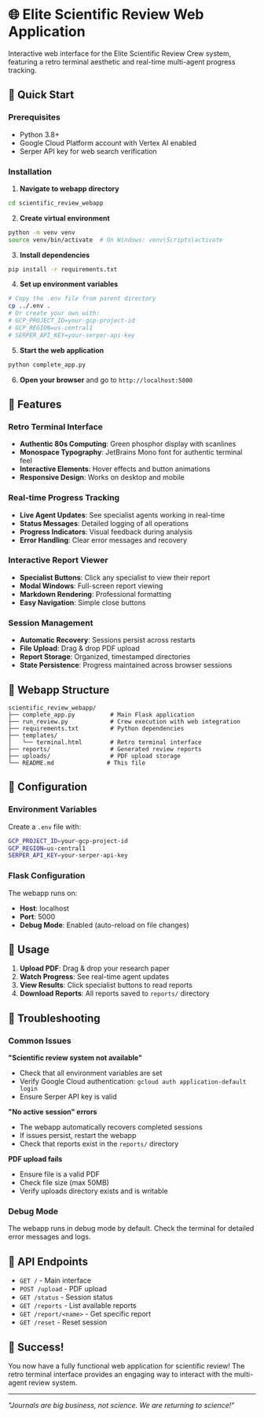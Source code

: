 # 🌐 Elite Scientific Review Web Application

Interactive web interface for the Elite Scientific Review Crew system, featuring a retro terminal aesthetic and real-time multi-agent progress tracking.

## 🚀 Quick Start

### Prerequisites
- Python 3.8+
- Google Cloud Platform account with Vertex AI enabled
- Serper API key for web search verification

### Installation

1. **Navigate to webapp directory**
```bash
cd scientific_review_webapp
```

2. **Create virtual environment**
```bash
python -m venv venv
source venv/bin/activate  # On Windows: venv\Scripts\activate
```

3. **Install dependencies**
```bash
pip install -r requirements.txt
```

4. **Set up environment variables**
```bash
# Copy the .env file from parent directory
cp ../.env .
# Or create your own with:
# GCP_PROJECT_ID=your-gcp-project-id
# GCP_REGION=us-central1
# SERPER_API_KEY=your-serper-api-key
```

5. **Start the web application**
```bash
python complete_app.py
```

6. **Open your browser** and go to `http://localhost:5000`

## 🎨 Features

### Retro Terminal Interface
- **Authentic 80s Computing**: Green phosphor display with scanlines
- **Monospace Typography**: JetBrains Mono font for authentic terminal feel
- **Interactive Elements**: Hover effects and button animations
- **Responsive Design**: Works on desktop and mobile

### Real-time Progress Tracking
- **Live Agent Updates**: See specialist agents working in real-time
- **Status Messages**: Detailed logging of all operations
- **Progress Indicators**: Visual feedback during analysis
- **Error Handling**: Clear error messages and recovery

### Interactive Report Viewer
- **Specialist Buttons**: Click any specialist to view their report
- **Modal Windows**: Full-screen report viewing
- **Markdown Rendering**: Professional formatting
- **Easy Navigation**: Simple close buttons

### Session Management
- **Automatic Recovery**: Sessions persist across restarts
- **File Upload**: Drag & drop PDF upload
- **Report Storage**: Organized, timestamped directories
- **State Persistence**: Progress maintained across browser sessions

## 📁 Webapp Structure

```
scientific_review_webapp/
├── complete_app.py          # Main Flask application
├── run_review.py            # Crew execution with web integration
├── requirements.txt         # Python dependencies
├── templates/
│   └── terminal.html        # Retro terminal interface
├── reports/                 # Generated review reports
├── uploads/                 # PDF upload storage
└── README.md               # This file
```

## 🔧 Configuration

### Environment Variables
Create a `.env` file with:
```bash
GCP_PROJECT_ID=your-gcp-project-id
GCP_REGION=us-central1
SERPER_API_KEY=your-serper-api-key
```

### Flask Configuration
The webapp runs on:
- **Host**: localhost
- **Port**: 5000
- **Debug Mode**: Enabled (auto-reload on file changes)

## 🎯 Usage

1. **Upload PDF**: Drag & drop your research paper
2. **Watch Progress**: See real-time agent updates
3. **View Results**: Click specialist buttons to read reports
4. **Download Reports**: All reports saved to `reports/` directory

## 🐛 Troubleshooting

### Common Issues

**"Scientific review system not available"**
- Check that all environment variables are set
- Verify Google Cloud authentication: `gcloud auth application-default login`
- Ensure Serper API key is valid

**"No active session" errors**
- The webapp automatically recovers completed sessions
- If issues persist, restart the webapp
- Check that reports exist in the `reports/` directory

**PDF upload fails**
- Ensure file is a valid PDF
- Check file size (max 50MB)
- Verify uploads directory exists and is writable

### Debug Mode
The webapp runs in debug mode by default. Check the terminal for detailed error messages and logs.

## 🔄 API Endpoints

- `GET /` - Main interface
- `POST /upload` - PDF upload
- `GET /status` - Session status
- `GET /reports` - List available reports
- `GET /report/<name>` - Get specific report
- `GET /reset` - Reset session

## 🎉 Success!

You now have a fully functional web application for scientific review! The retro terminal interface provides an engaging way to interact with the multi-agent review system.

---

*"Journals are big business, not science. We are returning to science!"*

